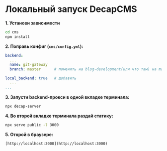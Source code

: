 # Локальный запуск DecapCMS

**1. Установи зависимости**

```sh
cd cms
npm install
```

**2. Поправь конфиг (`cms/config.yml`):**

```yaml
backend:
  ...
  name: git-gateway
  branch: master      # поменять на blog-development(или что там) на master

local_backend: true   # добавить
  ...
...
```

**3. Запусти backend-прокси в одной вкладке терминала:**

```sh
npx decap-server
```

**4. Во второй вкладке терминала раздай статику:**

```sh
npx serve public -l 3000
```


**5. Открой в браузере:**

```
[http://localhost:3000](http://localhost:3000)
```
